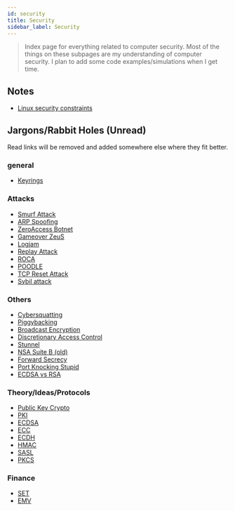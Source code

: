 ```yaml
---
id: security
title: Security
sidebar_label: Security
---
```


> Index page for everything related to computer security. Most of the things on these subpages are my understanding of computer security. I plan to add some code examples/simulations when I get time.

## Notes

- [Linux security constraints](/docs/notes/study/security/linux_security)

## Jargons/Rabbit Holes (Unread)

Read links will be removed and added somewhere else where they fit better.

### general

- [Keyrings](https://askubuntu.com/questions/32164/what-does-a-keyring-do)

### Attacks

- [Smurf Attack](https://en.wikipedia.org/wiki/Smurf_attack)
- [ARP Spoofing](https://en.wikipedia.org/wiki/ARP_spoofing)
- [ZeroAccess Botnet](https://en.wikipedia.org/wiki/ZeroAccess_botnet)
- [Gameover ZeuS](https://en.wikipedia.org/wiki/Gameover_ZeuS)
- [Logjam](<https://en.wikipedia.org/wiki/Logjam_(computer_security)>)
- [Replay Attack](https://en.wikipedia.org/wiki/Replay_attack)
- [ROCA](https://en.wikipedia.org/wiki/ROCA_vulnerability)
- [POODLE](https://en.wikipedia.org/wiki/POODLE)
- [TCP Reset Attack](https://robertheaton.com/2020/04/27/how-does-a-tcp-reset-attack-work/)
- [Sybil attack](https://en.wikipedia.org/wiki/Sybil_attack)

### Others

- [Cybersquatting](https://en.wikipedia.org/wiki/Cybersquatting)
- [Piggybacking](<https://en.wikipedia.org/wiki/Piggybacking_(security)>)
- [Broadcast Encryption](https://en.wikipedia.org/wiki/Broadcast_encryption)
- [Discretionary Access Control](https://en.wikipedia.org/wiki/Discretionary_access_control)
- [Stunnel](https://en.wikipedia.org/wiki/Stunnel)
- [NSA Suite B (old)](https://en.wikipedia.org/wiki/NSA_Suite_B_Cryptography)
- [Forward Secrecy](https://en.wikipedia.org/wiki/Forward_secrecy)
- [Port Knocking Stupid](https://news.ycombinator.com/item?id=23187662)
- [ECDSA vs RSA](https://www.ssl.com/article/comparing-ecdsa-vs-rsa/)

### Theory/Ideas/Protocols

- [Public Key Crypto](https://en.wikipedia.org/wiki/Public-key_cryptography)
- [PKI](https://en.wikipedia.org/wiki/Public_key_infrastructure)
- [ECDSA](https://en.wikipedia.org/wiki/Elliptic_Curve_Digital_Signature_Algorithm)
- [ECC](https://en.wikipedia.org/wiki/Elliptic-curve_cryptography)
- [ECDH](https://en.wikipedia.org/wiki/Elliptic-curve_Diffie%E2%80%93Hellman)
- [HMAC](https://en.wikipedia.org/wiki/HMAC)
- [SASL](https://en.wikipedia.org/wiki/Simple_Authentication_and_Security_Layer)
- [PKCS](https://en.wikipedia.org/wiki/PKCS)

### Finance

- [SET](https://en.wikipedia.org/wiki/Secure_Electronic_Transaction)
- [EMV](https://en.wikipedia.org/wiki/EMV)
